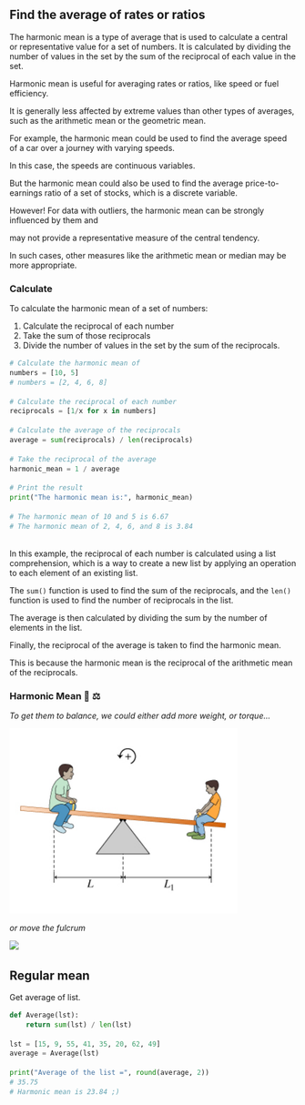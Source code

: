 ## Find the average of rates or ratios

The harmonic mean is a type of average that is used to calculate a central or representative value for a set of numbers. It is calculated by dividing the number of values in the set by the sum of the reciprocal of each value in the set.

Harmonic mean is useful for averaging rates or ratios, like speed or fuel efficiency.

It is generally less affected by extreme values than other types of averages, such as the arithmetic mean or the geometric mean.

For example, the harmonic mean could be used to find the average speed of a car over a journey with varying speeds.

In this case, the speeds are continuous variables.

But the harmonic mean could also be used to find the average price-to-earnings ratio of a set of stocks, which is a discrete variable.

However! For data with outliers, the harmonic mean can be strongly influenced by them and 

may not provide a representative measure of the central tendency.

In such cases, other measures like the arithmetic mean or median may be more appropriate.

### Calculate

To calculate the harmonic mean of a set of numbers:

1. Calculate the reciprocal of each number
2. Take the sum of those reciprocals
3. Divide the number of values in the set by the sum of the reciprocals.

```py
# Calculate the harmonic mean of
numbers = [10, 5]
# numbers = [2, 4, 6, 8]

# Calculate the reciprocal of each number
reciprocals = [1/x for x in numbers]

# Calculate the average of the reciprocals
average = sum(reciprocals) / len(reciprocals)

# Take the reciprocal of the average
harmonic_mean = 1 / average

# Print the result
print("The harmonic mean is:", harmonic_mean)

# The harmonic mean of 10 and 5 is 6.67
# The harmonic mean of 2, 4, 6, and 8 is 3.84
```

<br>
In this example, the reciprocal of each number is calculated using a list comprehension, which is a way to create a new list by applying an operation to each element of an existing list.

The `sum()` function is used to find the sum of the reciprocals, and the `len()` function is used to find the number of reciprocals in the list.

The average is then calculated by dividing the sum by the number of elements in the list.

Finally, the reciprocal of the average is taken to find the harmonic mean.

This is because the harmonic mean is the reciprocal of the arithmetic mean of the reciprocals.

### Harmonic Mean 🎵 ⚖️

*To get them to balance, we could either add more weight, or torque...*

<img src="../../images/seesaw.jpeg" width="400">

*or move the fulcrum*

<img src="https://encrypted-tbn0.gstatic.com/images?q=tbn:ANd9GcR9iDf6nc58CvqLYKHQpmXXhdTpsp5zYFJ32iie6d2oMHHgRau0J4n_sV8v_WdKZyO8Zlc&usqp=CAU" width="450">

## Regular mean

Get average of list.

```py
def Average(lst):
	return sum(lst) / len(lst)

lst = [15, 9, 55, 41, 35, 20, 62, 49]
average = Average(lst)

print("Average of the list =", round(average, 2))
# 35.75
# Harmonic mean is 23.84 ;)
```

<br>
